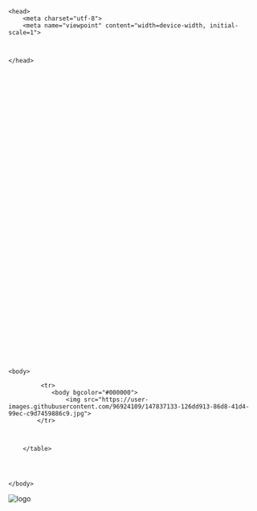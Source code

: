 <!DOCTYPE html>

<html>

    <head>
        <meta charset="utf-8">
        <meta name="viewpoint" content="width=device-width, initial-scale=1">



    </head>

    

<br>
<br>
<br>
<br>
<br>
<br>
<br>
<br>
<br>
<br>
<br>
<br>
<br>
<br>
<br>
<br>
<br>
<br>
<br>
<br>
<br>
<br>
<br>
<br>
<br>
<br>
<br>
<br>
<br>
<br>
<br>
<br>
<br>
<br>




    <body>

             <tr>  
                <body bgcolor="#000000">
                    <img src="https://user-images.githubusercontent.com/96924109/147837133-126dd913-86d8-41d4-99ec-c9d7459886c9.jpg">   
            </tr>  
            
           

        </table>
     
   


    </body>
















![logo](https://user-images.githubusercontent.com/96924109/147837133-126dd913-86d8-41d4-99ec-c9d7459886c9.jpg)






</html>
